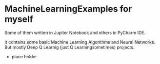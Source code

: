 # MachineLearningExamples for myself

Some of them written in Jupiter Notebook and others in PyCharm IDE.

It contains some basic Machine Learning Algorithms and Neural Networks. But mostly Deep Q Learnig (just Q Learningsometimes) projects.

* place holder

